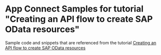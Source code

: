 # App Connect Samples for tutorial "Creating an API flow to create SAP OData resources"

Sample code and snippets that are referenced from the tutorial [Creating an API flow to create SAP OData resources](https://developer.ibm.com/integration/docs/app-connect/how-to-guides-for-apps/how-to-use-ibm-app-connect-with-sap/create-api-flow-create-sap-odata-resources/)